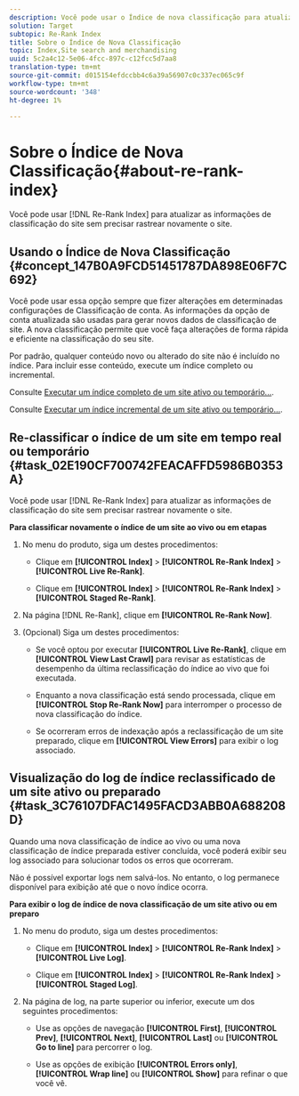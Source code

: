 ```yaml
---
description: Você pode usar o Índice de nova classificação para atualizar as informações de classificação do site sem precisar rastrear novamente o site.
solution: Target
subtopic: Re-Rank Index
title: Sobre o Índice de Nova Classificação
topic: Index,Site search and merchandising
uuid: 5c2a4c12-5e06-4fcc-897c-c12fcc5d7aa8
translation-type: tm+mt
source-git-commit: d015154efdccbb4c6a39a56907c0c337ec065c9f
workflow-type: tm+mt
source-wordcount: '348'
ht-degree: 1%

---
```



# Sobre o Índice de Nova Classificação{#about-re-rank-index}

Você pode usar [!DNL Re-Rank Index] para atualizar as informações de classificação do site sem precisar rastrear novamente o site.

## Usando o Índice de Nova Classificação {#concept_147B0A9FCD51451787DA898E06F7C692}

Você pode usar essa opção sempre que fizer alterações em determinadas configurações de Classificação de conta. As informações da opção de conta atualizada são usadas para gerar novos dados de classificação de site. A nova classificação permite que você faça alterações de forma rápida e eficiente na classificação do seu site.

Por padrão, qualquer conteúdo novo ou alterado do site não é incluído no índice. Para incluir esse conteúdo, execute um índice completo ou incremental.

Consulte [Executar um índice completo de um site ativo ou temporário...](../c-about-index-menu/c-about-full-index.md#task_F7FE04D8A1654A7787FCCA31B45EB42D).

Consulte [Executar um índice incremental de um site ativo ou temporário...](../c-about-index-menu/c-about-incremental-index.md#task_9BFB6157F3884B2FAECB7E0E9CA318CB).

## Re-classificar o índice de um site em tempo real ou temporário {#task_02E190CF700742FEACAFFD5986B0353A}

Você pode usar [!DNL Re-Rank Index] para atualizar as informações de classificação do site sem precisar rastrear novamente o site.

**Para classificar novamente o índice de um site ao vivo ou em etapas**

1. No menu do produto, siga um destes procedimentos:

   * Clique em **[!UICONTROL Index]** > **[!UICONTROL Re-Rank Index]** > **[!UICONTROL Live Re-Rank]**.

   * Clique em **[!UICONTROL Index]** > **[!UICONTROL Re-Rank Index]** > **[!UICONTROL Staged Re-Rank]**.

1. Na página [!DNL Re-Rank], clique em **[!UICONTROL Re-Rank Now]**.
1. (Opcional) Siga um destes procedimentos:

   * Se você optou por executar **[!UICONTROL Live Re-Rank]**, clique em **[!UICONTROL View Last Crawl]** para revisar as estatísticas de desempenho da última reclassificação do índice ao vivo que foi executada.

   * Enquanto a nova classificação está sendo processada, clique em **[!UICONTROL Stop Re-Rank Now]** para interromper o processo de nova classificação do índice.
   * Se ocorreram erros de indexação após a reclassificação de um site preparado, clique em **[!UICONTROL View Errors]** para exibir o log associado.

## Visualização do log de índice reclassificado de um site ativo ou preparado {#task_3C76107DFAC1495FACD3ABB0A688208D}

Quando uma nova classificação de índice ao vivo ou uma nova classificação de índice preparada estiver concluída, você poderá exibir seu log associado para solucionar todos os erros que ocorreram.

Não é possível exportar logs nem salvá-los. No entanto, o log permanece disponível para exibição até que o novo índice ocorra.

**Para exibir o log de índice de nova classificação de um site ativo ou em preparo**

1. No menu do produto, siga um destes procedimentos:

   * Clique em **[!UICONTROL Index]** > **[!UICONTROL Re-Rank Index]** > **[!UICONTROL Live Log]**.

   * Clique em **[!UICONTROL Index]** > **[!UICONTROL Re-Rank Index]** > **[!UICONTROL Staged Log]**.

1. Na página de log, na parte superior ou inferior, execute um dos seguintes procedimentos:

   * Use as opções de navegação **[!UICONTROL First]**, **[!UICONTROL Prev]**, **[!UICONTROL Next]**, **[!UICONTROL Last]** ou **[!UICONTROL Go to line]** para percorrer o log.

   * Use as opções de exibição **[!UICONTROL Errors only]**, **[!UICONTROL Wrap line]** ou **[!UICONTROL Show]** para refinar o que você vê.

